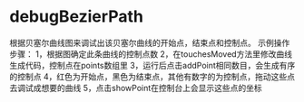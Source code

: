 # debugBezierPath
根据贝塞尔曲线图来调试出该贝塞尔曲线的开始点，结束点和控制点。
示例操作步骤：
1，根据图确定此条曲线的控制点数
2，在touchesMoved方法里修改曲线生成代码，控制点在points数组里
3，运行后点击addPoint相同数目，会生成有序的控制点
4，红色为开始点，黑色为结束点，其他有数字的为控制点，拖动这些点去调试成想要的曲线
5，点击showPoint在控制台上会显示这些点的坐标
